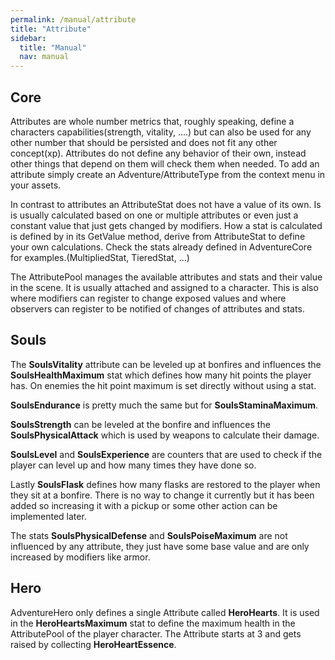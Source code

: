 ```yaml
---
permalink: /manual/attribute
title: "Attribute"
sidebar:
  title: "Manual"
  nav: manual
---
```


## Core

Attributes are whole number metrics that, roughly speaking, define a characters capabilities(strength, vitality, ....) but can also be used for any other number that should be persisted and does not fit any other concept(xp). Attributes do not define any behavior of their own, instead other things that depend on them will check them when needed. To add an attribute simply create an Adventure/AttributeType from the context menu in your assets.  

In contrast to attributes an AttributeStat does not have a value of its own. Is is usually calculated based on one or multiple attributes or even just a constant value that just gets changed by modifiers. How a stat is calculated is defined by in its GetValue method, derive from AttributeStat to define your own calculations. Check the stats already defined in AdventureCore for examples.(MultipliedStat, TieredStat, ...)  

The AttributePool manages the available attributes and stats and their value in the scene. It is usually attached and assigned to a character. This is also where modifiers can register to change exposed values and where observers can register to be notified of changes of attributes and stats.  

## Souls

The __SoulsVitality__ attribute can be leveled up at bonfires and influences the __SoulsHealthMaximum__ stat which defines how many hit points the player has. On enemies the hit point maximum is set directly without using a stat.  

__SoulsEndurance__ is pretty much the same but for __SoulsStaminaMaximum__.  

__SoulsStrength__ can be leveled at the bonfire and influences the __SoulsPhysicalAttack__ which is used by weapons to calculate their damage.  

__SoulsLevel__ and __SoulsExperience__ are counters that are used to check if the player can level up and how many times they have done so.  

Lastly __SoulsFlask__ defines how many flasks are restored to the player when they sit at a bonfire. There is no way to change it currently but it has been added so increasing it with a pickup or some other action can be implemented later.

The stats __SoulsPhysicalDefense__ and __SoulsPoiseMaximum__ are not influenced by any attribute, they just have some base value and are only increased by modifiers like armor.  

## Hero

AdventureHero only defines a single Attribute called __HeroHearts__. It is used in the __HeroHeartsMaximum__ stat to define the maximum health in the AttributePool of the player character. The Attribute starts at 3 and gets raised by collecting __HeroHeartEssence__.